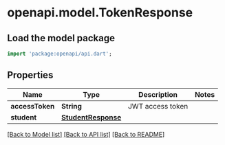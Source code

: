# openapi.model.TokenResponse

## Load the model package
```dart
import 'package:openapi/api.dart';
```

## Properties
Name | Type | Description | Notes
------------ | ------------- | ------------- | -------------
**accessToken** | **String** | JWT access token | 
**student** | [**StudentResponse**](StudentResponse.md) |  | 

[[Back to Model list]](../README.md#documentation-for-models) [[Back to API list]](../README.md#documentation-for-api-endpoints) [[Back to README]](../README.md)


